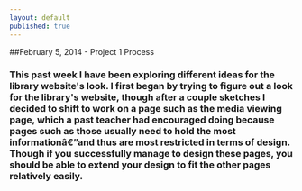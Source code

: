 ```yaml
---
layout: default
published: true
---
```


##February 5, 2014 - Project 1 Process

### This past week I have been exploring different ideas for the library website's look. I first began by trying to figure out a look for the library's website, though after a couple sketches I decided to shift to work on a page such as the media viewing page, which a past teacher had encouraged doing because pages such as those usually need to hold the most informationâ€”and thus are most restricted in terms of design. Though if you successfully manage to design these pages, you should be able to extend your design to fit the other pages relatively easily.